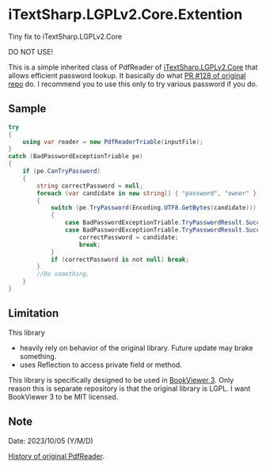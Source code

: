 # iTextSharp.LGPLv2.Core.Extention
Tiny fix to iTextSharp.LGPLv2.Core

DO NOT USE!

This is a simple inherited class of PdfReader of [iTextSharp.LGPLv2.Core](https://github.com/VahidN/iTextSharp.LGPLv2.Core) that allows efficient password lookup.
It basically do what [PR #128 of original repo](https://github.com/VahidN/iTextSharp.LGPLv2.Core/pull/128) do.
I recommend you to use this only to try various password if you do.

## Sample
```cs
try
{
	using var reader = new PdfReaderTriable(inputFile);
}
catch (BadPasswordExceptionTriable pe)
{
	if (pe.CanTryPassword)
	{
		string correctPassword = null;
		foreach (var candidate in new string[] { "password", "owner" })
		{
			switch (pe.TryPassword(Encoding.UTF8.GetBytes(candidate)))
			{
				case BadPasswordExceptionTriable.TryPasswordResult.SuccessOwnerPassword:
				case BadPasswordExceptionTriable.TryPasswordResult.SuccessUserPassword:
					correctPassword = candidate;
					break;
			}
			if (correctPassword is not null) break;
		}
		//Do something.
	}
}
```

## Limitation
This library 
* heavily rely on behavior of the original library. Future update may brake something.
* uses Reflection to access private field or method.

This library is specifically designed to be used in [BookViewer 3](https://github.com/kurema/BookViewerApp3).
Only reason this is separate repository is that the original library is LGPL. I want BookViewer 3 to be MIT licensed.

## Note
Date: 2023/10/05 (Y/M/D)

[History of original PdfReader](https://github.com/VahidN/iTextSharp.LGPLv2.Core/commits/master/src/iTextSharp.LGPLv2.Core/iTextSharp/text/pdf/PdfReader.cs).
